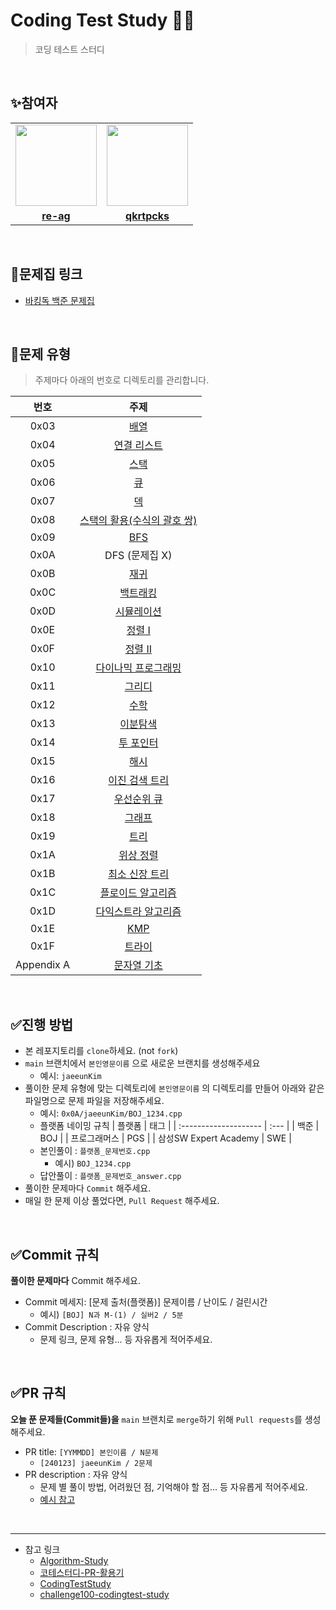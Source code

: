 # Coding Test Study 🧑‍💻

> 코딩 테스트 스터디 

<br />


## :sparkles:참여자
<table>
 <tr>
    <td align="center"><a href="https://github.com/re-ag"><img src="https://avatars.githubusercontent.com/re-ag" width="130px;" alt=""></a></td>
    <td align="center"><a href="https://github.com/qkrtpcks"><img src="https://avatars.githubusercontent.com/qkrtpcks" width="130px;" alt=""></a></td>
  </tr>
  <tr>
    <td align="center"><a href="https://github.com/re-ag"><b>re-ag</b></a></td>
    <td align="center"><a href="https://github.com/qkrtpcks"><b>qkrtpcks</b></a></td>
  </tr>
</table>

<br />

## :link:문제집 링크

* [바킹독 백준 문제집](https://www.acmicpc.net/workbook/by/BaaaaaaaaaaarkingDog)


<br />

## 📒문제 유형
> 주제마다 아래의 번호로 디렉토리를 관리합니다.

| 번호 | 주제 |  
| :--: | :--: | 
| 0x03 | [배열](https://github.com/encrypted-def/basic-algo-lecture/blob/master/workbook/0x03.md) |
| 0x04 | [연결 리스트](https://github.com/encrypted-def/basic-algo-lecture/blob/master/workbook/0x04.md) | 
| 0x05 | [스택](https://github.com/encrypted-def/basic-algo-lecture/blob/master/workbook/0x05.md) | 
| 0x06 | [큐](https://github.com/encrypted-def/basic-algo-lecture/blob/master/workbook/0x06.md) | 
| 0x07 | [덱](https://github.com/encrypted-def/basic-algo-lecture/blob/master/workbook/0x07.md) |
| 0x08 | [스택의 활용(수식의 괄호 쌍)](https://github.com/encrypted-def/basic-algo-lecture/blob/master/workbook/0x08.md) | 
| 0x09 | [BFS](https://github.com/encrypted-def/basic-algo-lecture/blob/master/workbook/0x09.md) |
| 0x0A | DFS (문제집 X) | |
| 0x0B | [재귀](https://github.com/encrypted-def/basic-algo-lecture/blob/master/workbook/0x0B.md) | 
| 0x0C | [백트래킹](https://github.com/encrypted-def/basic-algo-lecture/blob/master/workbook/0x0C.md) |
| 0x0D | [시뮬레이션](https://github.com/encrypted-def/basic-algo-lecture/blob/master/workbook/0x0D.md) |
| 0x0E | [정렬 I](https://github.com/encrypted-def/basic-algo-lecture/blob/master/workbook/0x0E.md) |
| 0x0F | [정렬 II](https://github.com/encrypted-def/basic-algo-lecture/blob/master/workbook/0x0F.md) |
| 0x10 | [다이나믹 프로그래밍](https://github.com/encrypted-def/basic-algo-lecture/blob/master/workbook/0x10.md) | 
| 0x11 | [그리디](https://github.com/encrypted-def/basic-algo-lecture/blob/master/workbook/0x11.md) |
| 0x12 | [수학](https://github.com/encrypted-def/basic-algo-lecture/blob/master/workbook/0x12.md) |
| 0x13 | [이분탐색](https://github.com/encrypted-def/basic-algo-lecture/blob/master/workbook/0x13.md) | 
| 0x14 | [투 포인터](https://github.com/encrypted-def/basic-algo-lecture/blob/master/workbook/0x14.md) |
| 0x15 | [해시](https://github.com/encrypted-def/basic-algo-lecture/blob/master/workbook/0x15.md) |
| 0x16 | [이진 검색 트리](https://github.com/encrypted-def/basic-algo-lecture/blob/master/workbook/0x16.md) |
| 0x17 | [우선순위 큐](https://github.com/encrypted-def/basic-algo-lecture/blob/master/workbook/0x17.md) |
| 0x18 | [그래프](https://github.com/encrypted-def/basic-algo-lecture/blob/master/workbook/0x18.md) | 
| 0x19 | [트리](https://github.com/encrypted-def/basic-algo-lecture/blob/master/workbook/0x19.md) |
| 0x1A | [위상 정렬](https://github.com/encrypted-def/basic-algo-lecture/blob/master/workbook/0x1A.md) | 
| 0x1B | [최소 신장 트리](https://github.com/encrypted-def/basic-algo-lecture/blob/master/workbook/0x1B.md) |
| 0x1C | [플로이드 알고리즘](https://github.com/encrypted-def/basic-algo-lecture/blob/master/workbook/0x1C.md) |
| 0x1D | [다익스트라 알고리즘](https://github.com/encrypted-def/basic-algo-lecture/blob/master/workbook/0x1D.md) | 
| 0x1E | [KMP](https://github.com/encrypted-def/basic-algo-lecture/blob/master/workbook/0x1E.md) | 
| 0x1F | [트라이](https://github.com/encrypted-def/basic-algo-lecture/blob/master/workbook/0x1F.md) |
| Appendix A | [문자열 기초](https://github.com/encrypted-def/basic-algo-lecture/blob/master/workbook/Appendix%20A.md) |


<br />


## :white_check_mark:진행 방법
* 본 레포지토리를 `clone`하세요. (not `fork`)
* `main` 브랜치에서 `본인영문이름` 으로 새로운 브랜치를 생성해주세요
  * 예시: `jaeeunKim`  
* 풀이한 문제 유형에 맞는 디렉토리에 `본인영문이름` 의 디렉토리를 만들어 아래와 같은 파일명으로 문제 파일을 저장해주세요.
  * 예시:  `0x0A/jaeeunKim/BOJ_1234.cpp` 
  * 플랫폼 네이밍 규칙
    | 플랫폼                | 태그 |
    | :-------------------- | :--- |
    | 백준                  | BOJ  |
    | 프로그래머스          | PGS  |
    | 삼성SW Expert Academy | SWE  |
  * 본인풀이 : `플랫폼_문제번호.cpp`
    * 예시) `BOJ_1234.cpp`   
  * 답안풀이 : `플랫폼_문제번호_answer.cpp`
 * 풀이한 문제마다 `Commit` 해주세요.
 * 매일 한 문제 이상 풀었다면, `Pull Request` 해주세요.

<br />

## :white_check_mark:Commit 규칙
**풀이한 문제마다** Commit 해주세요.
* Commit 메세지: [문제 출처(플랫폼)] 문제이름 / 난이도 / 걸린시간
  * 예시) `[BOJ] N과 M-(1) / 실버2 / 5분`
* Commit Description : 자유 양식
  * 문제 링크, 문제 유형... 등 자유롭게 적어주세요.

<br />

## :white_check_mark:PR 규칙
**오늘 푼 문제들(Commit들)을** `main` 브랜치로 `merge`하기 위해 `Pull requests`를 생성해주세요.
* PR title: `[YYMMDD] 본인이름 / N문제`
  * `[240123] jaeeunKim / 2문제` 
* PR description : 자유 양식
  * 문제 별 풀이 방법, 어려웠던 점, 기억해야 할 점... 등 자유롭게 적어주세요.
  * [예시 참고](https://github.com/HMES22/CodingTestStudy/pull/5)
  

<br />

*****
* 참고 링크
  * [Algorithm-Study](https://github.com/CodeSquad-2023-BE-Study/Algorithm-Study/blob/main/README.md)
  * [코테스터디-PR-활용기](https://velog.io/@gdtknight/%EC%BD%94%ED%85%8C%EC%8A%A4%ED%84%B0%EB%94%94-PR-%ED%99%9C%EC%9A%A9%EA%B8%B0#%EC%B4%88%EA%B8%B0-%EC%8A%A4%ED%84%B0%EB%94%94-%EC%A7%84%ED%96%89-%EB%B0%A9%EC%8B%9D)
  * [CodingTestStudy](https://github.com/menzStudy/CodingTestStudy)
  * [challenge100-codingtest-study](https://github.com/ellynhan/challenge100-codingtest-study)
